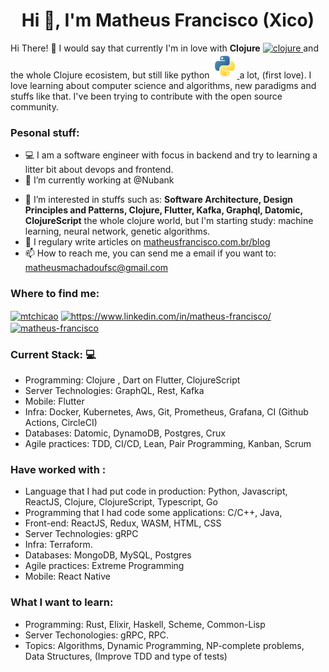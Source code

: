 <h1 align="center">Hi 👋, I'm Matheus Francisco (Xico)</h1>

Hi There! :wave: I would say that currently I'm in love with **Clojure** <a href="https://clojure.org/" target="_blank"> <img src="https://upload.wikimedia.org/wikipedia/commons/5/5d/Clojure_logo.svg" alt="clojure" width="40" height="40"/> </a> and the whole Clojure ecosistem, but still like python  <a href="https://www.python.org" target="_blank"> <img src="https://raw.githubusercontent.com/devicons/devicon/master/icons/python/python-original.svg" alt="python" width="40" height="40"/> </a> a lot, (first love).  I love learning about computer science and algorithms, new paradigms  and stuffs like that. I've been trying to contribute with the open source community. 

 ### Pesonal stuff:

* :computer: I am a software engineer with focus in backend and try to learning  a litter bit about devops and frontend.
* 🔭 I’m currently working  at @Nubank

- 🌱 I’m interested in stuffs such as: **Software Architecture, Design Principles and Patterns, Clojure, Flutter, Kafka, Graphql, Datomic, ClojureScript** the whole clojure world, but I'm starting study: machine learning, neural network, genetic algorithms.
- 📝 I regulary write articles on [matheusfrancisco.com.br/blog](matheusfrancisco.com.br/blog)
- 📫 How to reach me, you can send me a email if you want to:  matheusmachadoufsc@gmail.com 

<h3 align="left">Where to find me:</h3>
<p align="left">
<a href="https://twitter.com/mtchicao" target="blank"><img align="center" src="https://cdn.jsdelivr.net/npm/simple-icons@3.0.1/icons/twitter.svg" alt="mtchicao" height="30" width="40" /></a>
<a href="https://linkedin.com/in/https://www.linkedin.com/in/matheus-francisco/" target="blank"><img align="center" src="https://cdn.jsdelivr.net/npm/simple-icons@3.0.1/icons/linkedin.svg" alt="https://www.linkedin.com/in/matheus-francisco/" height="30" width="40" /></a>
<a href="https://stackoverflow.com/users/matheus-francisco" target="blank"><img align="center" src="https://cdn.jsdelivr.net/npm/simple-icons@3.0.1/icons/stackoverflow.svg" alt="matheus-francisco" height="30" width="40" /></a>
</p>



### Current Stack: :computer:

* Programming: Clojure , Dart on Flutter, ClojureScript
* Server Technologies: GraphQL, Rest, Kafka
* Mobile: Flutter
* Infra: Docker, Kubernetes, Aws, Git, Prometheus, Grafana, CI (Github Actions, CircleCI)
* Databases: Datomic, DynamoDB, Postgres, Crux
* Agile practices: TDD, CI/CD, Lean, Pair Programming, Kanban, Scrum

### Have worked with : 

* Language that I had put code in production:  Python, Javascript, ReactJS, Clojure, ClojureScript, Typescript, Go
* Programming that I had code some applications: C/C++, Java,
* Front-end: ReactJS, Redux, WASM, HTML, CSS
* Server Technologies: gRPC
* Infra: Terraform.
* Databases: MongoDB, MySQL, Postgres
* Agile practices: Extreme Programming
* Mobile: React Native

### What I want to learn:

* Programming: Rust, Elixir, Haskell, Scheme, Common-Lisp
* Server Techonologies: gRPC, RPC.
* Topics: Algorithms, Dynamic Programming, NP-complete problems, Data Structures, (Improve TDD and type of tests)